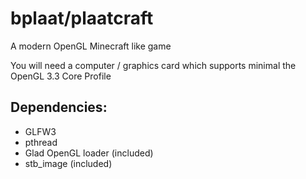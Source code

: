 # bplaat/plaatcraft
A modern OpenGL Minecraft like game

You will need a computer / graphics card which supports minimal the OpenGL 3.3 Core Profile

## Dependencies:
- GLFW3
- pthread
- Glad OpenGL loader (included)
- stb_image (included)
